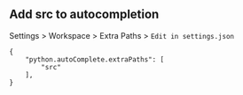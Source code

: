 ## Add src to autocompletion
Settings > Workspace > Extra Paths > `Edit in settings.json`

    {
        "python.autoComplete.extraPaths": [
            "src"
        ],
    }
